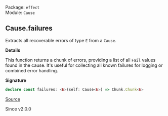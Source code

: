 Package: `effect`<br />
Module: `Cause`<br />

## Cause.failures

Extracts all recoverable errors of type `E` from a `Cause`.

**Details**

This function returns a chunk of errors, providing a list of all `Fail`
values found in the cause. It's useful for collecting all known failures for
logging or combined error handling.

**Signature**

```ts
declare const failures: <E>(self: Cause<E>) => Chunk.Chunk<E>
```

[Source](https://github.com/Effect-TS/effect/tree/main/packages/effect/src/Cause.ts#L818)

Since v2.0.0